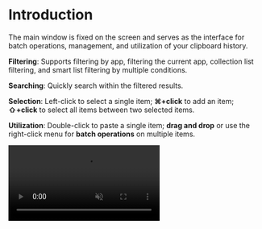 # Introduction

The main window is fixed on the screen and serves as the interface for batch operations, management, and utilization of your clipboard history.

**Filtering**: Supports filtering by app, filtering the current app, collection list filtering, and smart list filtering by multiple conditions.

**Searching**: Quickly search within the filtered results.

**Selection**: Left-click to select a single item; **⌘+click** to add an item; **⇧+click** to select all items between two selected items.

**Utilization**: Double-click to paste a single item; **drag and drop** or use the right-click menu for **batch operations** on multiple items.

<video autoplay muted loop>
    <source src="/videos/intro-1080.mp4" type="video/mp4">
    <iframe src="/videos/intro-1080.mp4" scrolling="no" border="0" frameborder="0" allow="autoplay; encrypted-media" allowfullscreen></iframe>
</video>